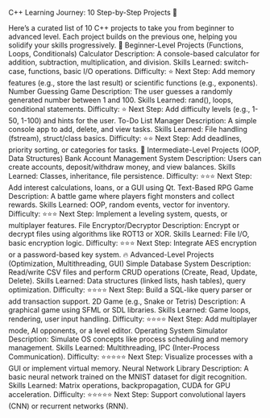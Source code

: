 C++ Learning Journey: 10 Step-by-Step Projects 🚀

Here’s a curated list of 10 C++ projects to take you from beginner to advanced level. Each project builds on the previous one, helping you solidify your skills progressively.
🌱 Beginner-Level Projects (Functions, Loops, Conditionals)
    Calculator
        Description: A console-based calculator for addition, subtraction, multiplication, and division.
        Skills Learned: switch-case, functions, basic I/O operations.
        Difficulty: ⭐
        Next Step: Add memory features (e.g., store the last result) or scientific functions (e.g., exponents).
    Number Guessing Game
        Description: The user guesses a randomly generated number between 1 and 100.
        Skills Learned: rand(), loops, conditional statements.
        Difficulty: ⭐
        Next Step: Add difficulty levels (e.g., 1-50, 1-100) and hints for the user.
    To-Do List Manager
        Description: A simple console app to add, delete, and view tasks.
        Skills Learned: File handling (fstream), struct/class basics.
        Difficulty: ⭐⭐
        Next Step: Add deadlines, priority sorting, or categories for tasks.
🚀 Intermediate-Level Projects (OOP, Data Structures)
    Bank Account Management System
        Description: Users can create accounts, deposit/withdraw money, and view balances.
        Skills Learned: Classes, inheritance, file persistence.
        Difficulty: ⭐⭐⭐
        Next Step: Add interest calculations, loans, or a GUI using Qt.
    Text-Based RPG Game
        Description: A battle game where players fight monsters and collect rewards.
        Skills Learned: OOP, random events, vector for inventory.
        Difficulty: ⭐⭐⭐
        Next Step: Implement a leveling system, quests, or multiplayer features.
    File Encryptor/Decryptor
        Description: Encrypt or decrypt files using algorithms like ROT13 or XOR.
        Skills Learned: File I/O, basic encryption logic.
        Difficulty: ⭐⭐⭐
        Next Step: Integrate AES encryption or a password-based key system.
🔥 Advanced-Level Projects (Optimization, Multithreading, GUI)
    Simple Database System
        Description: Read/write CSV files and perform CRUD operations (Create, Read, Update, Delete).
        Skills Learned: Data structures (linked lists, hash tables), query optimization.
        Difficulty: ⭐⭐⭐⭐
        Next Step: Build a SQL-like query parser or add transaction support.
    2D Game (e.g., Snake or Tetris)
        Description: A graphical game using SFML or SDL libraries.
        Skills Learned: Game loops, rendering, user input handling.
        Difficulty: ⭐⭐⭐⭐
        Next Step: Add multiplayer mode, AI opponents, or a level editor.
    Operating System Simulator
        Description: Simulate OS concepts like process scheduling and memory management.
        Skills Learned: Multithreading, IPC (Inter-Process Communication).
        Difficulty: ⭐⭐⭐⭐⭐
        Next Step: Visualize processes with a GUI or implement virtual memory.
    Neural Network Library
        Description: A basic neural network trained on the MNIST dataset for digit recognition.
        Skills Learned: Matrix operations, backpropagation, CUDA for GPU acceleration.
        Difficulty: ⭐⭐⭐⭐⭐
        Next Step: Support convolutional layers (CNN) or recurrent networks (RNN).
